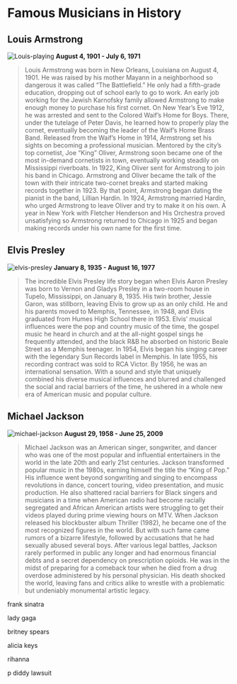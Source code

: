 # Famous Musicians in History

## Louis Armstrong
![Louis-playing](https://www.louisarmstronghouse.org/wp-content/uploads/2017/01/biography-2.png)
**August 4, 1901 - July 6, 1971**
> Louis Armstrong was born in New Orleans, Louisiana on August 4, 1901. He was raised by his mother Mayann in a neighborhood so dangerous it was called “The Battlefield.” He only had a fifth-grade education, dropping out of school early to go to work. An early job working for the Jewish Karnofsky family allowed Armstrong to make enough money to purchase his first cornet.
On New Year’s Eve 1912, he was arrested and sent to the Colored Waif’s Home for Boys. There, under the tutelage of Peter Davis, he learned how to properly play the cornet, eventually becoming the leader of the Waif’s Home Brass Band. Released from the Waif’s Home in 1914, Armstrong set his sights on becoming a professional musician. Mentored by the city’s top cornetist, Joe “King” Oliver, Armstrong soon became one of the most in-demand cornetists in town, eventually working steadily on Mississippi riverboats.
In 1922, King Oliver sent for Armstrong to join his band in Chicago. Armstrong and Oliver became the talk of the town with their intricate two-cornet breaks and started making records together in 1923. By that point, Armstrong began dating the pianist in the band, Lillian Hardin. In 1924, Armstrong married Hardin, who urged Armstrong to leave Oliver and try to make it on his own. A year in New York with Fletcher Henderson and His Orchestra proved unsatisfying so Armstrong returned to Chicago in 1925 and began making records under his own name for the first time.

## Elvis Presley
![elvis-presley](https://github.com/user-attachments/assets/e6eafd13-59f0-4c3d-b374-f9fb925a2427)
**January 8, 1935 - August 16, 1977**
> The incredible Elvis Presley life story began when Elvis Aaron Presley was born to Vernon and Gladys Presley in a two-room house in Tupelo, Mississippi, on January 8, 1935. His twin brother, Jessie Garon, was stillborn, leaving Elvis to grow up as an only child. He and his parents moved to Memphis, Tennessee, in 1948, and Elvis graduated from Humes High School there in 1953. Elvis’ musical influences were the pop and country music of the time, the gospel music he heard in church and at the all-night gospel sings he frequently attended, and the black R&B he absorbed on historic Beale Street as a Memphis teenager. In 1954, Elvis began his singing career with the legendary Sun Records label in Memphis. In late 1955, his recording contract was sold to RCA Victor. By 1956, he was an international sensation. With a sound and style that uniquely combined his diverse musical influences and blurred and challenged the social and racial barriers of the time, he ushered in a whole new era of American music and popular culture. 

## Michael Jackson
![michael-jackson](https://github.com/user-attachments/assets/1de1b090-6ce8-48c7-a8e1-93565821bf59)
**August 29, 1958 - June 25, 2009**
> Michael Jackson was an American singer, songwriter, and dancer who was one of the most popular and influential entertainers in the world in the late 20th and early 21st centuries. Jackson transformed popular music in the 1980s, earning himself the title the “King of Pop.” His influence went beyond songwriting and singing to encompass revolutions in dance, concert touring, video presentation, and music production. He also shattered racial barriers for Black singers and musicians in a time when American radio had become racially segregated and African American artists were struggling to get their videos played during prime viewing hours on MTV. When Jackson released his blockbuster album Thriller (1982), he became one of the most recognized figures in the world. But with such fame came rumors of a bizarre lifestyle, followed by accusations that he had sexually abused several boys. After various legal battles, Jackson rarely performed in public any longer and had enormous financial debts and a secret dependency on prescription opioids. He was in the midst of preparing for a comeback tour when he died from a drug overdose administered by his personal physician. His death shocked the world, leaving fans and critics alike to wrestle with a problematic but undeniably monumental artistic legacy.

frank sinatra

lady gaga

britney spears

alicia keys

rihanna

p diddy lawsuit
